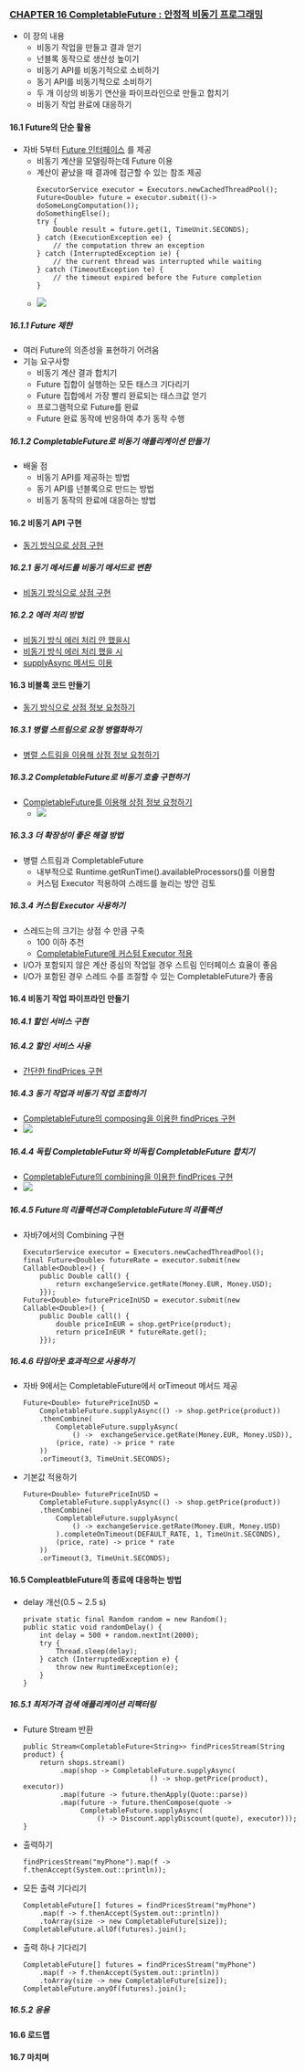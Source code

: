### [CHAPTER 16 CompletableFuture : 안정적 비동기 프로그래밍](https://livebook.manning.com/book/modern-java-in-action/chapter-16/)
* 이 장의 내용
    - 비동기 작업을 만들고 결과 얻기
    - 넌블록 동작으로 생산성 높이기
    - 비동기 API를 비동기적으로 소비하기
    - 동기 API를 비동기적으로 소비하기
    - 두 개 이상의 비동기 연산을 파이프라인으로 만들고 합치기
    - 비동기 작업 완료에 대응하기

#### 16.1 Future의 단순 활용
* 자바 5부터 [Future 인터페이스](https://docs.oracle.com/javase/8/docs/api/java/util/concurrent/Future.html) 를 제공
    - 비동기 계산을 모델링하는데 Future 이용
    - 계산이 끝났을 때 결과에 접근할 수 있는 참조 제공
        ``` 
        ExecutorService executor = Executors.newCachedThreadPool();
        Future<Double> future = executor.submit(()-> doSomeLongComputation());
        doSomethingElse();
        try {
            Double result = future.get(1, TimeUnit.SECONDS);
        } catch (ExecutionException ee) {
            // the computation threw an exception
        } catch (InterruptedException ie) {
            // the current thread was interrupted while waiting
        } catch (TimeoutException te) {
            // the timeout expired before the Future completion
        }
        ```
    - ![](images/future.PNG)
##### 16.1.1 Future 제한
* 여러 Future의 의존성을 표현하기 어려움
* 기능 요구사항
    - 비동기 계산 결과 합치기
    - Future 집합이 실행하는 모든 태스크 기다리기
    - Future 집합에서 가장 빨리 완료되는 태스크값 얻기
    - 프로그램적으로 Future를 완료
    - Future 완료 동작에 반응하여 추가 동작 수행
##### 16.1.2 CompletableFuture로 비동기 애플리케이션 만들기
* 배울 점
    - 비동기 API를 제공하는 방법
    - 동기 API를 넌블록으로 만드는 방법
    - 비동기 동작의 완료에 대응하는 방법
    
#### 16.2 비동기 API 구현
* [동기 방식으로 상점 구현](../../src/main/java/com/study/modern/ch16/ShopSync.java)
##### 16.2.1 동기 메서드를 비동기 메서드로 변환
* [비동기 방식으로 상점 구현](../../src/main/java/com/study/modern/ch16/ShopAsync.java)
##### 16.2.2 에러 처리 방법
* [비동기 방식 에러 처리 안 했을시](../../src/main/java/com/study/modern/ch16/ShopException.java)
* [비동기 방식 에러 처리 했을 시](../../src/main/java/com/study/modern/ch16/ShopExceptionally.java)
* [supplyAsync 메서드 이용](../../src/main/java/com/study/modern/ch16/ShopSupplyAsync.java)
#### 16.3 비블록 코드 만들기
* [동기 방식으로 상점 정보 요청하기](../../src/main/java/com/study/modern/ch16/nonblock/BestPriceFinder.java)
##### 16.3.1 병렬 스트림으로 요청 병렬화하기
* [병렬 스트림을 이용해 상점 정보 요청하기](../../src/main/java/com/study/modern/ch16/nonblock/BestPriceFinder.java)
##### 16.3.2 CompletableFuture로 비동기 호출 구현하기
* [CompletableFuture를 이용해 상점 정보 요청하기](../../src/main/java/com/study/modern/ch16/nonblock/BestPriceFinder.java)
    - ![](images/sequentialVSParallel.PNG)
##### 16.3.3 더 확장성이 좋은 해결 방법
* 병렬 스트림과 CompletableFuture 
    - 내부적으로 Runtime.getRunTime().availableProcessors()를 이용함
    - 커스텀 Executor 적용하여 스레드를 늘리는 방안 검토
##### 16.3.4 커스텀 Executor 사용하기
* 스레드는의 크기는 상점 수 만큼 구축
    - 100 이하 추천
    - [CompletableFuture에 커스텀 Executor 적용](../../src/main/java/com/study/modern/ch16/nonblock/BestPriceFinder.java)
* I/O가 포함되지 않은 계산 중심의 작업일 경우 스트림 인터페이스 효율이 좋음
* I/O가 포함된 경우 스레드 수를 조절할 수 있는 CompletableFuture가 좋음
#### 16.4 비동기 작업 파이프라인 만들기
##### 16.4.1 할인 서비스 구현
##### 16.4.2 할인 서비스 사용
* [간단한 findPrices 구현](../../src/main/java/com/study/modern/ch16/compose/BestDiscountPriceFinder.java)
##### 16.4.3 동기 작업과 비동기 작업 조합하기
* [CompletableFuture의 composing을 이용한 findPrices 구현](../../src/main/java/com/study/modern/ch16/compose/BestDiscountPriceFinder.java)
* ![](images/composing.PNG)
##### 16.4.4 독립 CompletableFutur와 비독립 CompletableFuture 합치기
* [CompletableFuture의 combining을 이용한 findPrices 구현](../../src/main/java/com/study/modern/ch16/combine/BestExchangePriceFinder.java)
* ![](images/combining.PNG)
##### 16.4.5 Future의 리플렉션과 CompletableFuture의 리플렉션
* 자바7에서의 Combining 구현
    ```
    ExecutorService executor = Executors.newCachedThreadPool();
    final Future<Double> futureRate = executor.submit(new Callable<Double>() {
        public Double call() {
            return exchangeService.getRate(Money.EUR, Money.USD);
        }});
    Future<Double> futurePriceInUSD = executor.submit(new Callable<Double>() {
        public Double call() {
            double priceInEUR = shop.getPrice(product);
            return priceInEUR * futureRate.get();
        }});
    ```
##### 16.4.6 타임아웃 효과적으로 사용하기
* 자바 9에서는 CompletableFuture에서 orTimeout 메서드 제공
    ```
    Future<Double> futurePriceInUSD =
        CompletableFuture.supplyAsync(() -> shop.getPrice(product))
        .thenCombine(
            CompletableFuture.supplyAsync(
                () ->  exchangeService.getRate(Money.EUR, Money.USD)),
            (price, rate) -> price * rate
        ))
        .orTimeout(3, TimeUnit.SECONDS);
    ```
* 기본값 적용하기
    ```
    Future<Double> futurePriceInUSD =
        CompletableFuture.supplyAsync(() -> shop.getPrice(product))
        .thenCombine(
            CompletableFuture.supplyAsync(
                () -> exchangeService.getRate(Money.EUR, Money.USD)
            ).completeOnTimeout(DEFAULT_RATE, 1, TimeUnit.SECONDS),
            (price, rate) -> price * rate
        ))
        .orTimeout(3, TimeUnit.SECONDS); 
    ```
#### 16.5 CompleatbleFuture의 종료에 대응하는 방법
* delay 개선(0.5 ~ 2.5 s)
    ```
    private static final Random random = new Random();
    public static void randomDelay() {
        int delay = 500 + random.nextInt(2000);
        try {
            Thread.sleep(delay);
        } catch (InterruptedException e) {
            throw new RuntimeException(e);
        }
    }
    ```
##### 16.5.1 최저가격 검색 애플리케이션 리팩터링
* Future Stream 반환
    ```
    public Stream<CompletableFuture<String>> findPricesStream(String product) {
        return shops.stream()
             .map(shop -> CompletableFuture.supplyAsync(
                                   () -> shop.getPrice(product), executor))
             .map(future -> future.thenApply(Quote::parse))
             .map(future -> future.thenCompose(quote ->
                  CompletableFuture.supplyAsync(
                      () -> Discount.applyDiscount(quote), executor)));
    } 
    ```
* 출력하기
    ```
    findPricesStream("myPhone").map(f -> f.thenAccept(System.out::println));
    ```
* 모든 출력 기다리기
    ```
    CompletableFuture[] futures = findPricesStream("myPhone")
        .map(f -> f.thenAccept(System.out::println))
        .toArray(size -> new CompletableFuture[size]);
    CompletableFuture.allOf(futures).join();
    ```
* 출력 하나 기다리기
    ```
    CompletableFuture[] futures = findPricesStream("myPhone")
        .map(f -> f.thenAccept(System.out::println))
        .toArray(size -> new CompletableFuture[size]);
    CompletableFuture.anyOf(futures).join();
    ```
##### 16.5.2 응용

#### 16.6 로드맵

#### 16.7 마치며